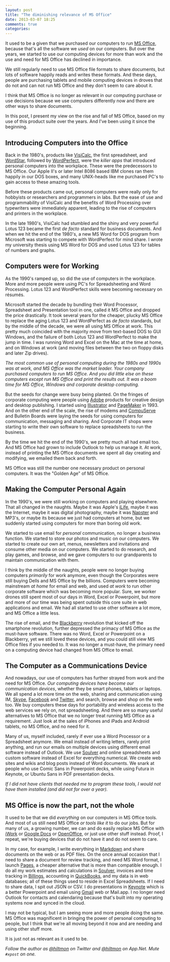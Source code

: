 ```yaml
---
layout: post
title: "The diminishing relevance of MS Office"
date: 2013-03-07 18:25
comments: true
categories: 
---
```


It used to be a given that we purchased our computers to run [MS Office](http://office.microsoft.com/en-us/), because that's all the software we *used* on our computers. But over the years, we started to use our computing devices for more than work and the use and need for MS Office has declined in importance. 

We still regularly need to use MS Office file formats to share documents, but lots of software happily reads and writes these formats. And these days, people are purchasing tablets and mobile computing devices in droves that do not and can not run MS Office and they don't seem to care about it.

I think that MS Office is no longer as relevant in our computing purchase or use decisions because we use computers differently now and there are other ways to share documents.

In this post, I present my view on the rise and fall of MS Office, based on my use of this product suite over the years. And I've been using it since the beginning.

## Introducing Computers into the Office

Back in the 1980's, products like [VisiCalc](http://en.wikipedia.org/wiki/VisiCalc), the first spreadsheet, and [WordStar](http://en.wikipedia.org/wiki/WordStar), followed by [WordPerfect](http://en.wikipedia.org/wiki/WordPerfect), were the *killer apps* that introduced personal computers into the workplace. These were the predecessors to MS Office. Our Apple II's or later Intel 8086 based IBM clones ran them happily in our DOS boxes, and many UNIX-heads like me purchased PC's to gain access to these amazing tools.

Before these products came out, personal computers were really only for hobbyists or researchers and programmers in labs. But the ease of use and programmability of VisiCalc and the benefits of Word Processing over typewriters were immediately apparent, leading to the rise of computers and printers in the workplace.

In the late 1980's, VisiCalc had stumbled and the shiny and very powerful  Lotus 123 became the first *de facto* standard for business documents. And when we hit the end of the 1980's, a new MS Word for DOS program from Microsoft was starting to compete with WordPerfect for mind share. I wrote my university thesis using MS Word for DOS and used Lotus 123 for tables of numbers and graphs.

## Computers were for Working

As the 1990's ramped up, so did the use of computers in the workplace. More and more people were using PC's for Spreadsheeting and Word Processing. Lotus 123 and WordPerfect skills were becoming necessary on résumés.

Microsoft started the decade by bundling their Word Processor, Spreadsheet and Presentation tool in one, called it MS Office and dropped the price drastically. It took several years for the cheaper, plucky MS Office to replace the aging Lotus 123 and WordPerfect as *de facto* standards, but by the middle of the decade, we were all using MS Office at work. This pretty much coincided with the majority move from text-based DOS to GUI Windows, and the failure of both Lotus 123 and WordPerfect to make the jump in time. I was running Word and Excel on the Mac at the time at home, and on Windows at work (and moving files between the two on floppy disks and later Zip drives).

*The most common use of personal computing during the 1980s and 1990s was at work, and MS Office was the market leader. Your company purchased computers to run MS Office. And you did little else on these computers except run MS Office and print the results out. It was a boom time for MS Office, Windows and corporate desktop computing.*

But the seeds for change were busy being planted. On the fringes of corporate computing were people using [Adobe](http://en.wikipedia.org/wiki/Adobe_Systems) products for creative design and desktop publishing. I started using [Illustrator](http://en.wikipedia.org/wiki/Adobe_Illustrator) and [PageMaker](http://en.wikipedia.org/wiki/Adobe_PageMaker) in 1993. And on the other end of the scale, the rise of modems and [CompuServe](http://en.wikipedia.org/wiki/CompuServe) and Bulletin Boards were laying the seeds for using computers for communication, messaging and sharing. And Corporate IT shops were starting to write their own software to replace spreadsheets to run the business.

By the time we hit the end of the 1990's, we pretty much all had email too. And MS Office had grown to include Outlook to help us manage it. At work, instead of printing the MS Office documents we spent all day creating and modifying, we emailed them back and forth.

MS Office was still the number one necessary product on personal computers. It was the "Golden Age" of MS Office.

## Making the Computer Personal Again

In the 1990's, we were still working on computers and playing elsewhere. That all changed in the naughts. Maybe it was Apple's [iLife](http://www.apple.com/ilife/), maybe it was the Internet, maybe it was digital photography, maybe it was [Napster](http://en.wikipedia.org/wiki/Napster) and MP3's, or maybe its because we just had computers at home, but we suddenly started using computers for more than boring old work.

We started to use email for *personal* communication, no longer a business function. We started to store our photos and music on our computers. We started to create our own art, menus, newsletters and invitations and consume other media on our computers. We started to do research, and play games, and browse, and we gave computers to our grandparents to maintain communication with them.

I think by the middle of the naughts, people were no longer buying computers *primarily* for work anymore, even though the Corporates were still buying Dells and MS Office by the billions. Computers were becoming mainstream *at home* for email and web, and used *at work* to run other corporate software which was becoming more popular. Sure, we worker drones still spent most of our days in Word, Excel or Powerpoint, but more and more of our time was being spent outside this core suite in web applications and email. We had all started to use other software a lot more, and MS Office a little less.

The rise of email, and the [Blackberry](http://en.wikipedia.org/wiki/BlackBerry) revolution that kicked off the smartphone revolution, further depressed the primacy of MS Office as *the* must-have software. There was no Word, Excel or Powerpoint on a Blackberry, yet we still loved these devices, and you could still view MS Office files if you needed to. It was no longer a must-have, the primary need on a computing device had changed from MS Office to email.

## The Computer as a Communications Device

And nowadays, our use of computers has further strayed from work and the need for MS Office. *Our computing devices have become our communication devices*, whether they be smart phones, tablets or laptops. We all spend a lot more time on the web, sharing and communication using IM, [Skype](http://en.wikipedia.org/wiki/Skype), [Facebook](http://en.wikipedia.org/wiki/Facebook) and [Twitter](http://en.wikipedia.org/wiki/Twitter), and search, browse and shop on the web too. We buy computers these days for portability and wireless access to the web services we rely on, not spreadsheeting. And there are so many useful alternatives to MS Office that we no longer treat running MS Office as a requirement. Just look at the sales of iPhones and iPads and Android tablets, no MS Office, and no need for it.

Many of us, myself included, rarely if ever use a Word Processor or a Spreadsheet anymore. We email instead of writing letters, rarely print anything, and run our emails on multiple devices using different email software instead of Outlook. We use [Soulver](https://itunes.apple.com/us/app/soulver/id413965349?mt=12&uo=4&at=10l894) and online spreadsheets and custom software instead of Excel for everything numerical. We create web sites and wikis and blog posts instead of Word documents. We snark at people who use Comic Sans in Powerpoint decks, while using Futura in Keynote, or Ubuntu Sans in PDF presentation decks.

*If I did not have clients that needed me to program these tools, I would not have them installed (and did not for over a year).*

## MS Office is now the part, not the whole

It used to be that we did *everything* on our computers in MS Office tools. And most of us still need MS Office *or tools like it* to do our jobs. But for many of us, a growing number, we can and do easily replace MS Office with [iWork](http://www.apple.com/iwork/) or [Google Docs](http://docs.google.com) or [OpenOffice](http://www.openoffice.org), or just use other stuff instead. Proof, I repeat, we're buying devices that do not have it and do not seem to care.

In my case, for example, I write everything in [Markdown](https://hiltmon.com/blog/2012/02/20/the-markdown-mindset/) and share documents on the web or as PDF files. On the once annual occasion that I need to share a document for review tracking, and need MS Word format, I launch [Pages](http://www.apple.com/iwork/pages/), a cheaper alternative that is more than compatible enough. I do all my work estimates and calculations in [Soulver](https://itunes.apple.com/us/app/soulver/id413965349?mt=12&uo=4&at=10l894), invoices and time tracking in [Billings](https://itunes.apple.com/us/app/billings-pro/id434514810?mt=12&uo=4&at=10l894), accounting in [QuickBooks](http://quickbooks.intuit.com), and my data is in web databases; all of these things used to reside in Excel Spreadsheets. If I need to share data, I spit out JSON or CSV. I do presentations in [Keynote](http://www.apple.com/iwork/keynote/) which is a better Powerpoint and email using [Gmail](http://gmail.google.com) web or Mail.app. I no longer need Outlook for contacts and calendaring because that's built into my operating systems now and synced in the cloud.

I may not be typical, but I am seeing more and more people doing the same. MS Office was magnificent in bringing the power of personal computing to people, but I think that we're all moving beyond it now and are needing and using other stuff more. 

It is just not as relevant as it used to be.

*Follow the author as [@hiltmon](https://twitter.com/hiltmon) on Twitter and [@hiltmon](http://alpha.app.net/hiltmon) on App.Net. Mute `#xpost` on one.*

